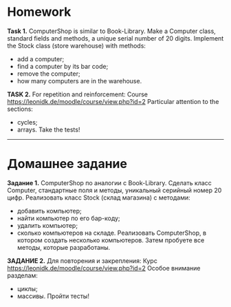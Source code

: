 # Homework

**Task 1.**
ComputerShop is similar to Book-Library.
Make a Computer class, standard fields and methods, a unique serial number of 20 digits.
Implement the Stock class (store warehouse) with methods:
- add a computer;
- find a computer by its bar code;
- remove the computer;
- how many computers are in the warehouse.

**TASK 2.**
For repetition and reinforcement:
Course https://leonidk.de/moodle/course/view.php?id=2
Particular attention to the sections:
- cycles;
- arrays.
  Take the tests!

_______________________________________________________

# Домашнее задание

**Задание 1.**
ComputerShop по аналогии с Book-Library.
Сделать класс Computer, стандартные поля и методы, уникальный серийный номер 20 цифр.
Реализовать класс Stock (склад магазина) с методами:
- добавить компьютер;
- найти компьютер по его бар-коду;
- удалить компьютер;
- сколько компьютеров на складе.
Реализовать ComputerShop, в котором создать несколько компьютеров.
Затем пробуете все методы, которые разработаны.

**ЗАДАНИЕ 2.**
Для повторения и закрепления:
Курс https://leonidk.de/moodle/course/view.php?id=2 
Особое внимание разделам:
- циклы;
- массивы.
Пройти тесты!

